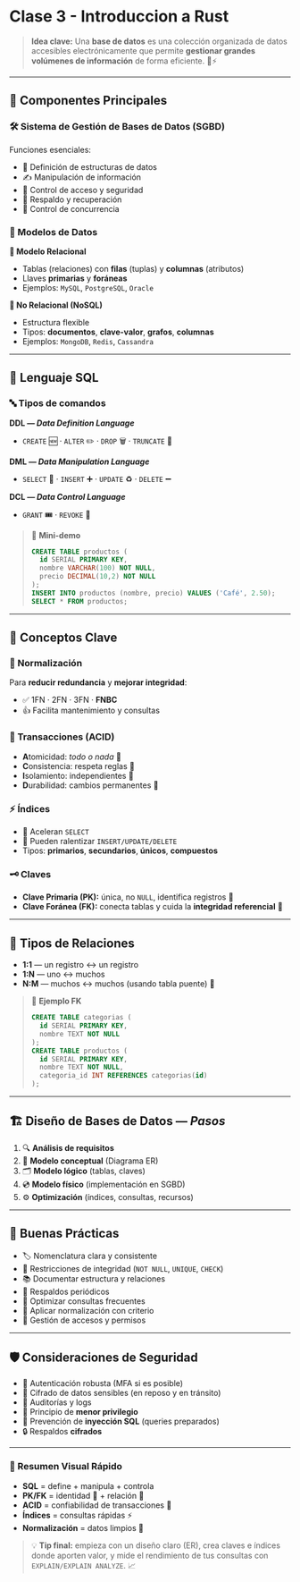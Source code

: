 #  Clase 3 - Introduccion a Rust

> **Idea clave:** Una **base de datos** es una colección organizada de datos accesibles electrónicamente que permite **gestionar grandes volúmenes de información** de forma eficiente. 🧠⚡

---

## 🧩 Componentes Principales

### 🛠️ Sistema de Gestión de Bases de Datos (SGBD)
Funciones esenciales:
- 🧱 Definición de estructuras de datos  
- ✍️ Manipulación de información  
- 🔐 Control de acceso y seguridad  
- 💾 Respaldo y recuperación  
- 👥 Control de concurrencia

### 🧭 Modelos de Datos

**🧮 Modelo Relacional**
- Tablas (relaciones) con **filas** (tuplas) y **columnas** (atributos)
- Llaves **primarias** y **foráneas**
- Ejemplos: `MySQL`, `PostgreSQL`, `Oracle`

**🧱 No Relacional (NoSQL)**
- Estructura flexible
- Tipos: **documentos**, **clave-valor**, **grafos**, **columnas**
- Ejemplos: `MongoDB`, `Redis`, `Cassandra`

---

## 🧾 Lenguaje SQL

### 🔤 Tipos de comandos

**DDL — _Data Definition Language_**
- `CREATE` 🆕 · `ALTER` ✏️ · `DROP` 🗑️ · `TRUNCATE` 🧼

**DML — _Data Manipulation Language_**
- `SELECT` 🔎 · `INSERT` ➕ · `UPDATE` ♻️ · `DELETE` ➖

**DCL — _Data Control Language_**
- `GRANT` 🎟️ · `REVOKE` 🚫

> 🧪 **Mini-demo**
> ```sql
> CREATE TABLE productos (
>   id SERIAL PRIMARY KEY,
>   nombre VARCHAR(100) NOT NULL,
>   precio DECIMAL(10,2) NOT NULL
> );
> INSERT INTO productos (nombre, precio) VALUES ('Café', 2.50);
> SELECT * FROM productos;
> ```

---

## 🔑 Conceptos Clave

### 🧼 Normalización
Para **reducir redundancia** y **mejorar integridad**:
- ✅ 1FN · 2FN · 3FN · **FNBC**
- 👍 Facilita mantenimiento y consultas

### 🔁 Transacciones (ACID)
- **A**tomicidad: _todo o nada_ 🧨
- **C**onsistencia: respeta reglas 📐
- **I**solamiento: independientes 🧊
- **D**urabilidad: cambios permanentes 🧱

### ⚡ Índices
- 🚀 Aceleran `SELECT`
- 🐢 Pueden ralentizar `INSERT/UPDATE/DELETE`
- Tipos: **primarios**, **secundarios**, **únicos**, **compuestos**

### 🗝️ Claves
- **Clave Primaria (PK):** única, no `NULL`, identifica registros 🎯  
- **Clave Foránea (FK):** conecta tablas y cuida la **integridad referencial** 🔗

---

## 🔗 Tipos de Relaciones
- **1:1** — un registro ↔️ un registro  
- **1:N** — uno ↔️ muchos  
- **N:M** — muchos ↔️ muchos (usando tabla puente) 🌉

> 📝 **Ejemplo FK**
> ```sql
> CREATE TABLE categorias (
>   id SERIAL PRIMARY KEY,
>   nombre TEXT NOT NULL
> );
> CREATE TABLE productos (
>   id SERIAL PRIMARY KEY,
>   nombre TEXT NOT NULL,
>   categoria_id INT REFERENCES categorias(id)
> );
> ```

---

## 🏗️ Diseño de Bases de Datos — *Pasos*
1. 🔍 **Análisis de requisitos**  
2. 🧭 **Modelo conceptual** (Diagrama ER)  
3. 🗂️ **Modelo lógico** (tablas, claves)  
4. 💿 **Modelo físico** (implementación en SGBD)  
5. ⚙️ **Optimización** (índices, consultas, recursos)

---

## 🌟 Buenas Prácticas
- 🏷️ Nomenclatura clara y consistente  
- 🧲 Restricciones de integridad (`NOT NULL`, `UNIQUE`, `CHECK`)  
- 📚 Documentar estructura y relaciones  
- 🛟 Respaldos periódicos  
- 🔎 Optimizar consultas frecuentes  
- 🧼 Aplicar normalización con criterio  
- 🔐 Gestión de accesos y permisos

---

## 🛡️ Consideraciones de Seguridad
- 🔑 Autenticación robusta (MFA si es posible)
- 🧷 Cifrado de datos sensibles (en reposo y en tránsito)
- 🧾 Auditorías y logs
- 🪪 Principio de **menor privilegio**
- 🧱 Prevención de **inyección SQL** (queries preparados)
- 🔒 Respaldos **cifrados**

---

### 🎯 Resumen Visual Rápido
- **SQL** = define + manipula + controla  
- **PK/FK** = identidad 🔑 + relación 🔗  
- **ACID** = confiabilidad de transacciones 🧱  
- **Índices** = consultas rápidas ⚡  
- **Normalización** = datos limpios 🧼

> 💡 **Tip final:** empieza con un diseño claro (ER), crea claves e índices donde aporten valor, y mide el rendimiento de tus consultas con `EXPLAIN/EXPLAIN ANALYZE`. 📈
